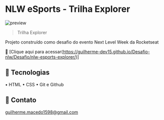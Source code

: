 # NLW eSports - Trilha Explorer
![preview](./.github/Preview.png)

> Trilha Explorer

Projeto construído como desafio do evento Next Level Week da Rocketseat

🔗 [Clique aqui para acessar(https://guilherme-dev15.github.io/Desafio-nlw/Desafio/nlw-esports-explorer/)]

## 🔨 Tecnologias
• HTML
• CSS
• Git e Github

## 📧 Contato

guilherme.macedo1598@gmail.com
